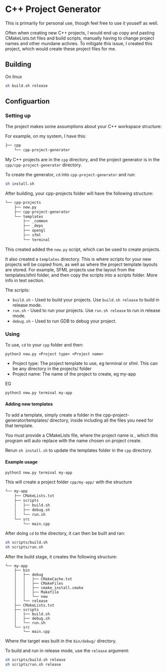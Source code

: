 # C++ Project Generator

This is primarily for personal use, though feel free to use it youself as well.

Often when creating new C++ projects, I would end up copy and pasting CMakeLists.txt files and build scripts, manually having to change project names and other mundane activies. To mitigate this issue, I created this project, which would create these project files for me.

## Building

On linux

```bash
sh build.sh release
```

## Configuartion

### Setting up

The project makes some assumptions about your C++ workspace structure:

For example, on my system, I have this:

```sh
├── cpp
    └── cpp-project-generator
```

My C++ projects are in the `cpp` directory, and the project generator is in the `cpp/cpp-project-generator` directory.

To create the generator, `cd` into `cpp-project-generator` and run:

```bash
sh install.sh
```

After building, your cpp-projects folder will have the following structure:

```sh
└── cpp-projects
    ├── new.py
    ├── cpp-project-generator
    └── templates
        ├── _common
        ├── _deps
        ├── opengl
        ├── sfml
        └── terminal

```

This created added the `new.py` script, which can be used to create projects.

It also created a `templates` directory. This is where scripts for your new projects will be copied from, as well as where the project template layouts are stored. For example, SFML projects use the layout from the templates/sfml folder, and then copy the scripts into a scripts folder. More info in text section.

The scripts:

* `build.sh` - Used to build your projects. Use `build.sh release` to build in release mode.
* `run.sh` - Used to run your projects. Use `run.sh release` to run in release mode.
* `debug.sh` - Used to run GDB to debug your project.

### Using

To use, `cd` to your `cpp` folder and then:

`python3 new.py <Project type> <Project name>`

* Project type: The project template to use, eg terminal or sfml. This can be any directory in the projects/ folder
* Project name: The name of the project to create, eg my-app

EG

`python3 new.py terminal my-app`

#### Adding new templates

To add a template, simply create a folder in the cpp-project-generator/templates/ directory, inside including all the files you need for that template.

You must provide a CMakeLists file, where the project name is <PNAME>, which this program will auto replace with the name chosen on project create.

Rerun `sh install.sh` to update the templates folder in the `cpp` directory.

#### Example usage

```bash
python3 new.py terminal my-app
```

This will create a project folder `cpp/my-app/` with the structure

```sh
└── my-app
    ├── CMakeLists.txt
    ├── scripts
    │   ├── build.sh
    │   ├── debug.sh
    │   └── run.sh
    └── src
        └── main.cpp
```

After doing `cd` to the directory, it can then be built and ran:

```bash
sh scripts/build.sh
sh scripts/run.sh
```

After the build stage, it creates the following structure:

```
└── my-app
    ├── bin
    │   ├── debug
    │   │   ├── CMakeCache.txt
    │   │   ├── CMakeFiles
    │   │   ├── cmake_install.cmake
    │   │   ├── Makefile
    │   │   └── new
    │   └── release
    ├── CMakeLists.txt
    ├── scripts
    │   ├── build.sh
    │   ├── debug.sh
    │   └── run.sh
    └── src
        └── main.cpp
```

Where the target was built in the `bin/debug/` directory.

To build and run in release mode, use the `release` argument:

```bash
sh scripts/build.sh release
sh scripts/run.sh release
```

